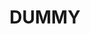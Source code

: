 ---
title: DUMMY
keywords: duummy.Dummy, Dummy text
last_updated: 
tags: 
summary: "dummy"
sidebar: mydoc_sidebar
permalink: mydoc_do_while.html
folder: mydoc
---